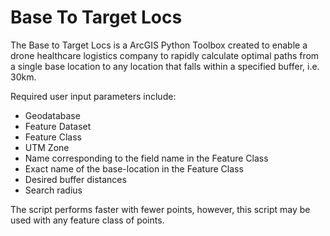 # Base To Target Locs
The Base to Target Locs is a ArcGIS Python Toolbox created to enable a drone healthcare logistics company to rapidly calculate optimal paths from a single base location to any location that falls within a specified buffer, i.e. 30km. 

Required user input parameters include:
* Geodatabase
* Feature Dataset
* Feature Class
* UTM Zone
* Name corresponding to the field name in the Feature Class
* Exact name of the base-location in the Feature Class
* Desired buffer distances
* Search radius

The script performs faster with fewer points, however, this script may be used with any feature class of points.
